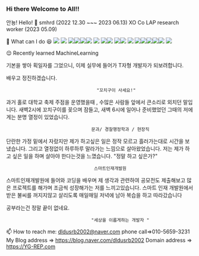 ### Hi there Welcome to All!! 

안뇽!
Hello!
🔭 
 smhrd (2022 12.30 ~~~ 2023 06.13)
 XO Co LAP research worker  (2023 05.09) 






:eyes:
What can I do
😆 <img src="https://img.shields.io/badge/java-007396?style=for-the-badge&logo=java&logoColor=white"> <img src="https://img.shields.io/badge/python-3776AB?style=for-the-badge&logo=python&logoColor=white">
 <img src="https://img.shields.io/badge/html5-E34F26?style=for-the-badge&logo=html5&logoColor=white"><img src="https://img.shields.io/badge/css-1572B6?style=for-the-badge&logo=css3&logoColor=white"><img src="https://img.shields.io/badge/javascript-F7DF1E?style=for-the-badge&logo=javascript&logoColor=black"><img src="https://img.shields.io/badge/jquery-0769AD?style=for-the-badge&logo=jquery&logoColor=white">
<img src="https://img.shields.io/badge/mysql-4479A1?style=for-the-badge&logo=mysql&logoColor=white">
<img src="https://img.shields.io/badge/spring-6DB33F?style=for-the-badge&logo=spring&logoColor=white"><img src="https://img.shields.io/badge/springboot-6DB33F?style=for-the-badge&logo=springboot&logoColor=white">
<img src="https://img.shields.io/badge/arduino-00979D?style=for-the-badge&logo=arduino&logoColor=white"><img src="https://img.shields.io/badge/rasberrypi-A22846?style=for-the-badge&logo=rasberrypi&logoColor=white">
<img src="https://img.shields.io/badge/github-181717?style=for-the-badge&logo=github&logoColor=white">
<img src="https://img.shields.io/badge/Eclipse Mosquitto-3C5280?style=for-the-badge&logo=Eclipse Mosquitto&logoColor=white"><img src="https://img.shields.io/badge/Android Studio-3DDC84?style=for-the-badge&logo=Android Studio&logoColor=white"><img src="https://img.shields.io/badge/Kotlin-7F52FF?style=for-the-badge&logo=Kotlin&logoColor=white"><img src="https://img.shields.io/badge/flask-000000?style=for-the-badge&logo=flask&logoColor=white"><img src="https://img.shields.io/badge/apache tomcat-F8DC75?style=for-the-badge&logo=apachetomcat&logoColor=white">
<img src="https://img.shields.io/badge/Django-092E20?style=for-the-badge&logo=Django&logoColor=white">

😌
Recently learned MachineLearning




기본을 쌓아 획일자를 그었으니, 이제 실무에 들어가 T자형 개발자가 되보려합니다. 

배우고 정진하겠습니다. 

                                      "꼬치구이 사세요!"
                                
과거 홀로 대학교 축제 주점을 운영했을때 , 수많은 사람들 앞에서 큰소리로 외치던 말입니다.
새벽2시에 꼬치구이를 꽂으며 잠들고, 새벽 6시에 일어나 준비했었던 그때의 저에게는 분명 열정이 있었습니다.

                                    문과/ 경찰행정학과 / 현장직
단란한 가정 밑에서 자랐지만 제가 하고싶은 일은 정작 모르고 흘러가는대로 시간을 보냈습니다.
그리고 열정없이 하루하루 말라가는 느낌으로 살아왔었습니다.
저는 제가 하고 싶은 일을 하며 살아야 한다는것을 느꼈습니다.
"정말 하고 싶은가?"

                                     스마트인재개발원

스마트인재개발원에 들어와 코딩을 배우며
제 생각과 관련하여 공모전도 제출해보고
많은 프로젝트를 해가며 조금씩 성장해가는 저를 느끼고있습니다.
스마트 인재 개발원에서 받은 불씨를 꺼지지않고 살리도록
매일매일 저녁에 남아 복습을 하고 따라갔습니다


공부라는건 정말 끝이 없네요.

                                    "세상을 이롭게하는 개발자 "






 📫 How to reach me: dldusrb2002@naver.com  phone call=>010-5659-3231
  My Blog address => https://blog.naver.com/dldusrb2002
  Domain address => https://YG-REP.com
  
  
  
  
  
  
  
  
















<!--
Here are some ideas to get you started:

🔭 I’m currently working on IoT process in smhrd (2022 12.30~2023 06.13)

🌱 I’m currently learning Java / Java Script / Python / jsp /html css / oracle DB / Git / arduino 

👯 I’m looking to collaborate on ...
🤔 I’m looking for help with c c++
- 💬 Ask me about ...

- 😄 Pronouns: ...
- ⚡ Fun fact: ...
-->
